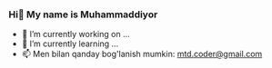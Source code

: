 ### Hi👋 My name is Muhammaddiyor


 - 🔭 I’m currently working on ...
 - 🌱 I’m currently learning ...
 - 📫 Men bilan qanday bog'lanish mumkin: mtd.coder@gmail.com



<!--
**Muhammaddiyor2002/Muhammaddiyor2002** is a ✨ _special_ ✨ repository because its `README.md` (this file) appears on your GitHub profile.

Here are some ideas to get you started:

- 🔭 I’m currently working on ...
- 🌱 I’m currently learning ...
- 👯 I’m looking to collaborate on ...
- 🤔 I’m looking for help with ...
- 💬 Ask me about ...
- 📫 How to reach me: ...
- 😄 Pronouns: ...
- ⚡ Fun fact: ...
-->
